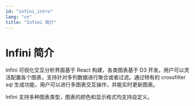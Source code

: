 ```yaml
---
id: "infini_intro"
lang: "cn"
title: "Infini 简介"
---
```

# Infini 简介

Infini 可视化交互分析界面基于 React 构建，各类图表基于 D3 开发。用户可以灵活配置各个图表，支持针对多列数据进行聚合或者过滤。通过特有的 crossfilter sql 生成功能，用户可以进行多图表交互操作，并能实时更新图表。

Infini 支持多种图表类型，图表的颜色和显示格式均支持自定义。

